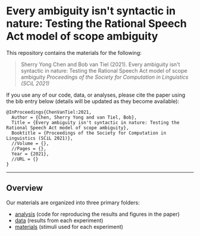 # Every ambiguity isn't syntactic in nature: Testing the Rational Speech Act model of scope ambiguity

This repository contains the materials for the following:

> Sherry Yong Chen and Bob van Tiel (2021). 
Every ambiguity isn't syntactic in nature: Testing the Rational Speech Act model of scope ambiguity
*Proceedings of the Society for Computation in Linguistics (SCiL 2021)*

If you use any of our code, data, or analyses, please cite the paper using the bib entry below (details will be updated as they become available):
```
@InProceedings{ChenVanTiel:2021,
  Author = {Chen, Sherry Yong and van Tiel, Bob},
  Title = {Every ambiguity isn't syntactic in nature: Testing the Rational Speech Act model of scope ambiguity},
  Booktitle = {Proceedings of the Society for Computation in Linguistics (SCiL 2021)},
  //Volume = {},
  //Pages = {},
  Year = {2021},
  //URL = {}
}
```

---

## Overview

Our materials are organized into three primary folders:
* [analysis](analysis) (code for reproducing the results and figures in the paper)
* [data](data) (results from each experiment)
* [materials](materials) (stimuli used for each experiment)

